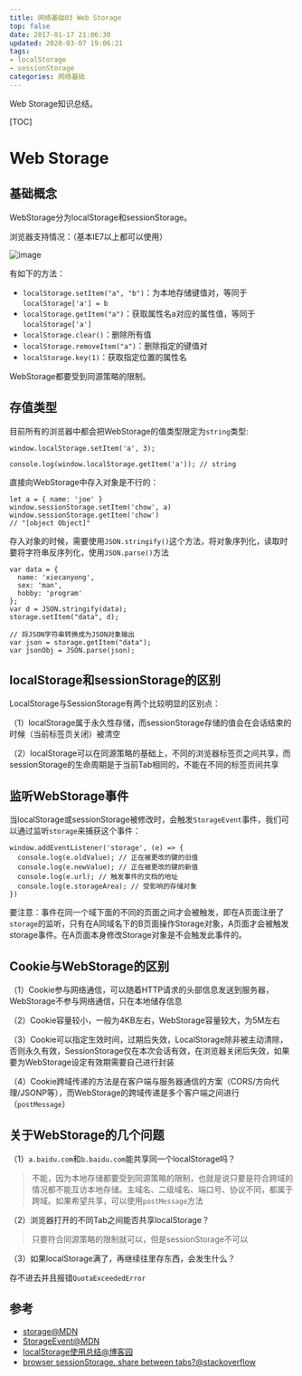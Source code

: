 ```yaml
---
title: 网络基础03 Web Storage
top: false
date: 2017-01-17 21:06:30
updated: 2020-03-07 19:06:21
tags:
- localStorage
- sessionStorage
categories: 网络基础
---
```


Web Storage知识总结。

<!-- more -->

[TOC]

# Web Storage

## 基础概念

WebStorage分为localStorage和sessionStorage。

浏览器支持情况：（基本IE7以上都可以使用）

![image](http://images2015.cnblogs.com/blog/728493/201606/728493-20160626102341735-27421870.jpg)

有如下的方法：

- `localStorage.setItem("a", "b")`：为本地存储键值对，等同于`localStorage['a'] = b`
- `localStorage.getItem("a")`：获取属性名a对应的属性值，等同于`localStorage['a']`
- `localStorage.clear()`：删除所有值
- `localStorage.removeItem("a")`：删除指定的键值对
- `localStorage.key(1)`：获取指定位置的属性名

WebStorage都要受到同源策略的限制。

## 存值类型

目前所有的浏览器中都会把WebStorage的值类型限定为`string`类型:

```JS
window.localStorage.setItem('a', 3);

console.log(window.localStorage.getItem('a')); // string
```

直接向WebStorage中存入对象是不行的：

```JS
let a = { name: 'joe' }
window.sessionStorage.setItem('chow', a)
window.sessionStorage.getItem('chow')
// "[object Object]"
```

存入对象的时候，需要使用`JSON.stringify()`这个方法，将对象序列化，读取时要将字符串反序列化，使用`JSON.parse()`方法

```JS
var data = {
  name: 'xiecanyong',
  sex: 'man',
  hobby: 'program'
};
var d = JSON.stringify(data);
storage.setItem("data", d);

// 将JSON字符串转换成为JSON对象输出
var json = storage.getItem("data");
var jsonObj = JSON.parse(json);
```


## localStorage和sessionStorage的区别

LocalStorage与SessionStorage有两个比较明显的区别点：

（1）localStorage属于永久性存储，而sessionStorage存储的值会在会话结束的时候（当前标签页关闭）被清空

（2）localStorage可以在同源策略的基础上，不同的浏览器标签页之间共享，而sessionStorage的生命周期是于当前Tab相同的，不能在不同的标签页间共享

## 监听WebStorage事件

当localStorage或sessionStorage被修改时，会触发`StorageEvent`事件，我们可以通过监听`storage`来捕获这个事件：

```JS
window.addEventListener('storage', (e) => {
  console.log(e.oldValue); // 正在被更改的键的旧值
  console.log(e.newValue); // 正在被更改的键的新值
  console.log(e.url); // 触发事件的文档的地址
  console.log(e.storageArea); // 受影响的存储对象
})
```

要注意：事件在同一个域下面的不同的页面之间才会被触发，即在A页面注册了`storage`的监听，只有在A同域名下的B页面操作Storage对象，A页面才会被触发storage事件。在A页面本身修改Storage对象是不会触发此事件的。

## Cookie与WebStorage的区别

（1）Cookie参与网络通信，可以随着HTTP请求的头部信息发送到服务器，WebStorage不参与网络通信，只在本地储存信息

（2）Cookie容量较小，一般为4KB左右，WebStorage容量较大，为5M左右

（3）Cookie可以指定生效时间，过期后失效，LocalStorage除非被主动清除，否则永久有效，SessionStorage仅在本次会话有效，在浏览器关闭后失效，如果要为WebStorage设定有效期需要自己进行封装

（4）Cookie跨域传递的方法是在客户端与服务器通信的方案（CORS/方向代理/JSONP等），而WebStorage的跨域传递是多个客户端之间进行（`postMessage`）

## 关于WebStorage的几个问题

（1）`a.baidu.com`和`b.baidu.com`能共享同一个localStorage吗？

> 不能，因为本地存储都要受到同源策略的限制，也就是说只要是符合跨域的情况都不能互访本地存储。主域名、二级域名、端口号、协议不同，都属于跨域。如果希望共享，可以使用`postMessage`方法

（2）浏览器打开的不同Tab之间能否共享localStorage？

> 只要符合同源策略的限制就可以，但是sessionStorage不可以

（3）如果localStorage满了，再继续往里存东西，会发生什么？

存不进去并且报错`QuotaExceededError`


## 参考

- [storage@MDN](https://developer.mozilla.org/zh-CN/docs/Web/API/Window/storage_event)
- [StorageEvent@MDN](https://developer.mozilla.org/zh-CN/docs/Web/API/StorageEvent)
- [localStorage使用总结@博客园](https://www.cnblogs.com/st-leslie/p/5617130.html)
- [browser sessionStorage. share between tabs?@stackoverflow](https://www.cnblogs.com/st-leslie/p/5617130.html)
